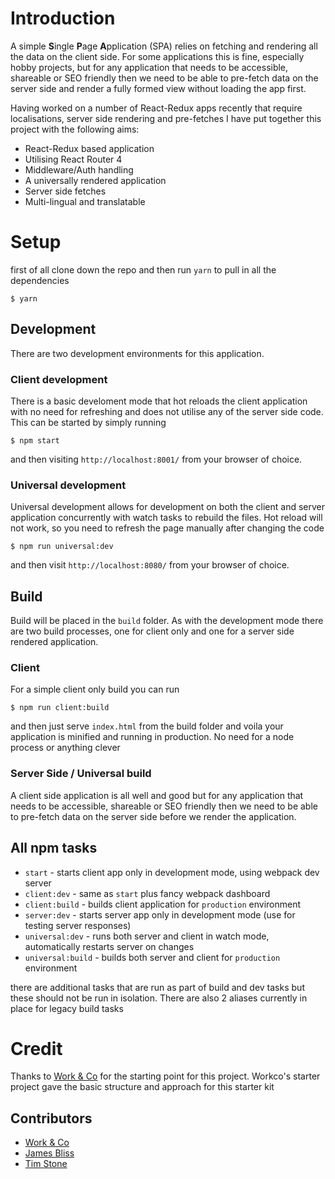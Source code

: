 # Introduction

A simple **S**ingle **P**age **A**pplication (SPA) relies on fetching and rendering all the data on the client side. For some applications this is fine, especially hobby projects, but for any application that needs to be accessible, shareable or SEO friendly then we need to be able to pre-fetch data on the server side and render a fully formed view without loading the app first. 

Having worked on a number of React-Redux apps recently that require localisations, server side rendering and pre-fetches I have put together this project with the following aims:

* React-Redux based application
* Utilising React Router 4
* Middleware/Auth handling
* A universally rendered application
* Server side fetches
* Multi-lingual and translatable

# Setup

first of all clone down the repo and then run `yarn` to pull in all the dependencies

```
$ yarn
```

## Development

There are two development environments for this application. 

### Client development

There is a basic develoment mode that hot reloads the client application with no need for refreshing and does not utilise any of the server side code. This can be started by simply running 

```
$ npm start
```

and then visiting `http://localhost:8001/` from your browser of choice.

### Universal development

Universal development allows for development on both the client and server application concurrently with watch tasks to rebuild the files. Hot reload will not work, so you need to refresh the page manually after changing the code

```
$ npm run universal:dev
```

and then visit `http://localhost:8080/` from your browser of choice.


## Build

Build will be placed in the `build` folder. As with the development mode there are two build processes, one for client only and one for a server side rendered application. 

### Client

For a simple client only build you can run

```
$ npm run client:build
```

and then just serve `index.html` from the build folder and voila your application is minified and running in production. No need for a node process or anything clever

### Server Side / Universal build

A client side application is all well and good but for any application that needs to be accessible, shareable or SEO friendly then we need to be able to pre-fetch data on the server side before we render the application. 

## All npm tasks

* `start` - starts client app only in development mode, using webpack dev server
* `client:dev` - same as `start` plus fancy webpack dashboard
* `client:build` - builds client application for `production` environment
* `server:dev` - starts server app only in development mode (use for testing server responses)
* `universal:dev` - runs both server and client in watch mode, automatically restarts server on changes
* `universal:build` - builds both server and client for `production` environment

there are additional tasks that are run as part of build and dev tasks but these should not be run in isolation. There are also 2 aliases currently in place for legacy build tasks


# Credit

Thanks to [Work & Co](https://github.com/workco/marvin) for the starting point for this project. Workco's starter project gave the basic structure and approach for this starter kit

## Contributors

* [Work & Co](https://github.com/worko)
* [James Bliss](https://github.com/jamesbliss)
* [Tim Stone](https://github.com/fetimo)